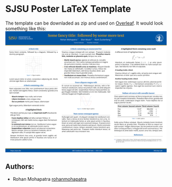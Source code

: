 # SJSU Poster LaTeX Template

The template can be downladed as zip and used on [Overleaf](overleaf.com).
It would look something like this:
![](example.png)

## Authors:
- Rohan Mohapatra [rohanmohapatra](https://github.com/rohanmohapatra)
